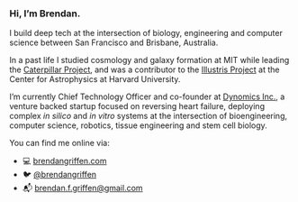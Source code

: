 ### Hi, I’m Brendan.

I build deep tech at the intersection of biology, engineering and computer science between San Francisco and Brisbane, Australia.

In a past life I studied cosmology and galaxy formation at MIT while leading the [Caterpillar Project](https://www.caterpillarproject.org/), and was a contributor to the [Illustris Project](http://www.illustris-project.org/) at the Center for Astrophysics at Harvard University.

I’m currently Chief Technology Officer and co-founder at [Dynomics Inc.](https://www.dynomics.com), a venture backed startup focused on reversing heart failure, deploying complex *in silico* and *in vitro* systems at the intersection of bioengineering, computer science, robotics, tissue engineering and stem cell biology.

You can find me online via:

- 💻 [brendangriffen.com](https://brendangriffen.com)
- 🐦 [@brendangriffen](https://twitter.com/brendangriffen)
- 📬 [brendan.f.griffen@gmail.com](mailto:brendan.f.griffen@gmail.com)
